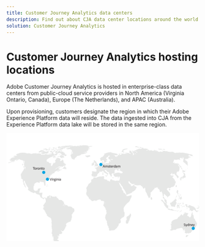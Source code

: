 ```yaml
---
title: Customer Journey Analytics data centers
description: Find out about CJA data center locations around the world.
solution: Customer Journey Analytics
---
```


# Customer Journey Analytics hosting locations

Adobe Customer Journey Analytics is hosted in enterprise-class data centers from public-cloud service providers in North America (Virginia Ontario, Canada), Europe (The Netherlands), and APAC (Australia).

Upon provisioning, customers designate the region in which their Adobe Experience Platform data will reside. The data ingested into CJA from the Experience Platform data lake will be stored in the same region.

![CJA data centers](assets/data-centers.png)